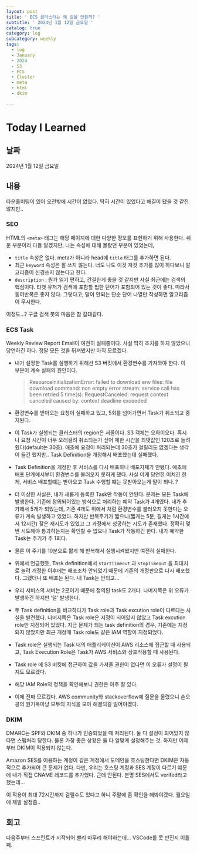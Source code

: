 ```yaml
---
layout: post
title: ' ECS 클러스터는 왜 일을 안할까? '
subtitle: ' 2024년 1월 12일 금요일 '
catalog: true
category: log
subcategory: weekly
tags:
  - log
  - January
  - 2024
  - S3
  - ECS
  - Cluster
  - meta
  - html
  - dkim

---
```


# Today I Learned

## 날짜

2024년 1월 12일 금요일

## 내용

타운홀미팅이 있어 오전밖에 시간이 없었다. 딱히 시간이 있었다고 해결이 됐을 것 같진 않지만..

### SEO

HTML의 `<meta>` 태그는 해당 페이지에 대한 다양한 정보를 표현하기 위해 사용한다. 쉬운 부분이라 다들 알겠지만, 나는 속성에 대해 몰랐던 부분이 있었는데,

- `title` 속성은 없다. meta가 아니라 head에 `title` 태그를 추가하면 된다.
- 최근 `keyword` 속성은 잘 쓰지 않는다. 너도 나도 이것 저것 추가를 많이 하다보니 알고리즘이 신경쓰지 않는다고 한다.
- `description` : 뭔가 읽기 편하고, 간결한게 좋을 것 같지만 사실 최근에는 검색의 핵심이다.  타겟 유저가 검색에 포함할 법한 단어가 포함되어 있는 것이 좋다. 따라서 동어반복은 좋지 않다. 그렇다고, 말이 안되는 단순 단어 나열만 작성하면 알고리즘이 무시한다.

이정도…? 구글 검색 봇의 마음은 참 갈대같다.

### ECS Task

Weekly Review Report Email이 여전히 실패중이다. 사실 딱히 조치를 하지 않았으니 당연하긴 하다. 정말 모든 것을 뒤져봤지만 아직 모르겠다.

- 내가 설정한 Task를 실행하기 위해선 S3 버킷에서 환경변수를 가져와야 한다. 이 부분이 계속 실패의 원인이다.
    
    > ResourceInitializationError: failed to download env files: file download command: non empty error stream: service call has been retried 5 time(s): RequestCanceled: request context canceled caused by: context deadline exceeded
    > 
- 환경변수를 받아오는 요청이 실패하고 있고, 5회를 넘어가면서 Task가 취소되고 중지된다.
- 이 Task가 실행되는 클러스터의 region은 서울이다. S3 객체는 오하이오다. 혹시나 요청 시간이 너무 오래걸려 취소되는가 싶어 제한 시간을 최댓값인 120초로 늘려줬다(default는 30초). 애초에 요청이 처리되는데 30초가 걸릴리도 없겠다는 생각이 들긴 했지만.. Task Definition을 개정해서 배포했는데 실패했다.
- Task Definition을 개정한 후 서비스를 다시 배포하니 배포자체가 안됐다. 애초에 배포 단계에서부터 환경변수를 불러오지 못하게 됐다. 사실 이게 당연한 이치긴 한게, 서비스 배포할떄는 받아오고 Task 수행할 떄는 못받아오는게 말이 되나..?
- 더 이상한 사실은, 내가 새롭게 등록한 Task만 작동이 안된다. 문제는 모든 Task에 발생한다. 기존에 정의되어있는 방식으로 처리하는 예약 Task가 4개였다. 내가 추가해서 5개가 되었는데, 기존 4개도 위에서 처럼 환경변수를 불러오지 못한다는 오류가 계속 발생하고 있었다. 하지만 반복주기가 짧으니(짧게는 5분, 길게는 1시간에서 12시간) 잦은 재시도가 있었고 그 과정에서 성공하는 시도가 존재했다. 정확히 몇 번 시도해야 통과하는지는 확인할 수 없으나 Task가 작동하긴 한다. 내가 예약한 Task는 주기가 주 1회다.
- 물론 이 주기를 10분으로 짧게 해 반복해서 실행시켜봤지만 여전히 실패한다.
- 위에서 언급했듯, Task definition에서 `startTimeout` 과 `stopTimeout` 을 최대치로 늘려 개정한 이후에는 배포조차 안되었기 때문에 기존의 개정판으로 다시 배포했다. 그랬더니 또 배포는 된다. 내 Task는 안되고…
- 우리 서비스의 서버는 2곳이기 때문에 정의된 task도 2개다. 나머지쪽은 위 오류가 발생하긴 하지만 ‘덜’ 발생한다.
- 두 Task definition을 비교하다가 Task role과 Task excution role이 다르다는 사실을 발견했다. 나머지쪽은 Task role은 지정이 되어있지 않았고 Task excution role만 지정되어 있었다. 지금 문제가 되는 task definition의 경우, 기존에는 지정되지 않았지만 최근 개정때 Task role도 같은 IAM 역할이 지정되었다.
- Task role은 실행되는 Task 내의 애플리케이션이 AWS 리소스에 접근할 때 사용되고, Task Execution Role은 Task가 AWS 서비스와 상호작용할 때 사용된다.
- Task role 에 S3 버킷에 접근하여 값을 가져올 권한이 없다면 이 오류가 설명이 될지도 모르겠다.
- 해당 IAM Role의 정책을 확인해보니 권한은 아주 잘 있다.
- 이제 진짜 모르겠다. AWS community와 stackoverflow에 질문을 올렸으니 손오공의 원기옥마냥 모두의 지식을 모아 해결되길 빌어야겠다.

### DKIM

 DMARC는 SPF와 DKIM 중 하나가 인증되었을 때 처리된다. 둘 다 설정이 되어있지 않다면 스팸처리 당한다. 물론 가장 좋은 상황은 둘 다 알맞게 설정해주는 것. 하지만 어제부터 DKIM이 적용되지 않는다.

 Amazon SES를 이용하는 계정이 같은 계정에서 도메인을 호스팅한다면 DKIM은 자동적으로 추가되어 큰 문제가 없다. 다만, 우리는 호스팅 계정과 SES 계정이 다르기 떄문에 내가 직접 CNAME 레코드를 추가했다. 근데 안된다. 분명 SES에서도 verifed라고 했는데… 

 이 적용이 최대 72시간까지 걸릴수도 있다고 하니 주말에 좀 확인을 해봐야겠다. 월요일에 제발 설정좀.. 

## 회고

다음주부터 스프린트가 시작되어 빨리 마무리 해야하는데… VSCode를 못 만진지 이틀째.
